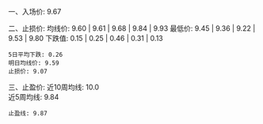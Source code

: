 一、入场价:
    9.67
    
二、止损价:
    均线价: 9.60 | 9.61 | 9.68 | 9.84 | 9.93
    最低价: 9.45 | 9.36 | 9.22 | 9.53 | 9.80
    下跌值: 0.15 | 0.25 | 0.46 | 0.31 | 0.13

    5日平均下跌: 0.26
    明日均线价: 9.59
    止损价: 9.07
    
三、止盈价:
    近10周均线: 10.0    
    近5周均线: 9.84 

    止盈线: 9.87
